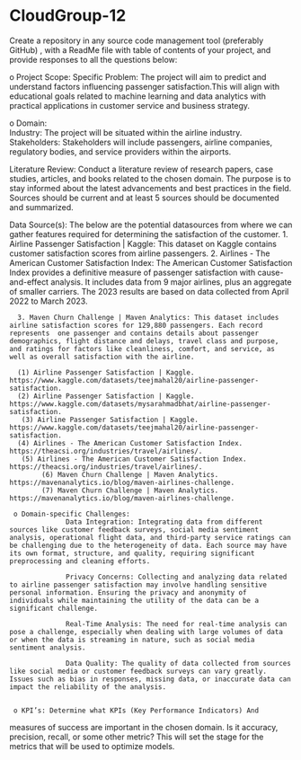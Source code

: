 # CloudGroup-12
Create a repository in any source code management tool (preferably GitHub) , with a ReadMe file with table of contents of your project, and provide responses to all the questions below:


o Project Scope:
            Specific Problem: The project will aim to predict and understand factors influencing passenger satisfaction.This will align with educational goals related to machine learning and data analytics with practical applications in customer service and business strategy.

o Domain:   
            Industry: The project will be situated within the airline industry.
            Stakeholders: Stakeholders will include passengers, airline companies, regulatory bodies, and service providers within the airports.

Literature Review: Conduct a literature review of research papers, case
studies, articles, and books related to the chosen domain. The purpose is
to stay informed about the latest advancements and best practices in the
field. Sources should be current and at least 5 sources should be
documented and summarized.

Data Source(s): 
      The below are the potential datasources from where we can gather features required for determining the satisfaction of the customer.
      1. Airline Passenger Satisfaction | Kaggle: This dataset on Kaggle contains customer satisfaction scores from airline passengers.
      2. Airlines - The American Customer Satisfaction Index: The American Customer Satisfaction Index provides a definitive measure of passenger satisfaction with cause-and-effect analysis. It includes data from 9 major airlines, plus an aggregate of smaller carriers. The 2023 results are based on data collected from April 2022 to March 2023.

      3. Maven Churn Challenge | Maven Analytics: This dataset includes airline satisfaction scores for 129,880 passengers. Each record represents  one passenger and contains details about passenger demographics, flight distance and delays, travel class and purpose, and ratings for factors like cleanliness, comfort, and service, as well as overall satisfaction with the airline.

      (1) Airline Passenger Satisfaction | Kaggle. https://www.kaggle.com/datasets/teejmahal20/airline-passenger-satisfaction.
      (2) Airline Passenger Satisfaction | Kaggle. https://www.kaggle.com/datasets/mysarahmadbhat/airline-passenger-satisfaction.
       (3) Airline Passenger Satisfaction | Kaggle. https://www.kaggle.com/datasets/teejmahal20/airline-passenger-satisfaction.
      (4) Airlines - The American Customer Satisfaction Index. https://theacsi.org/industries/travel/airlines/.   
       (5) Airlines - The American Customer Satisfaction Index. https://theacsi.org/industries/travel/airlines/.
            (6) Maven Churn Challenge | Maven Analytics. https://mavenanalytics.io/blog/maven-airlines-challenge.
            (7) Maven Churn Challenge | Maven Analytics. https://mavenanalytics.io/blog/maven-airlines-challenge.

     o Domain-specific Challenges: 
                  Data Integration: Integrating data from different sources like customer feedback surveys, social media sentiment analysis, operational flight data, and third-party service ratings can be challenging due to the heterogeneity of data. Each source may have its own format, structure, and quality, requiring significant preprocessing and cleaning efforts.

                  Privacy Concerns: Collecting and analyzing data related to airline passenger satisfaction may involve handling sensitive personal information. Ensuring the privacy and anonymity of individuals while maintaining the utility of the data can be a significant challenge.

                  Real-Time Analysis: The need for real-time analysis can pose a challenge, especially when dealing with large volumes of data or when the data is streaming in nature, such as social media sentiment analysis.

                  Data Quality: The quality of data collected from sources like social media or customer feedback surveys can vary greatly. Issues such as bias in responses, missing data, or inaccurate data can impact the reliability of the analysis.


     o KPI’s: Determine what KPIs (Key Performance Indicators) And
measures of success are important in the chosen domain. Is it
accuracy, precision, recall, or some other metric? This will set the
stage for the metrics that will be used to optimize models.
